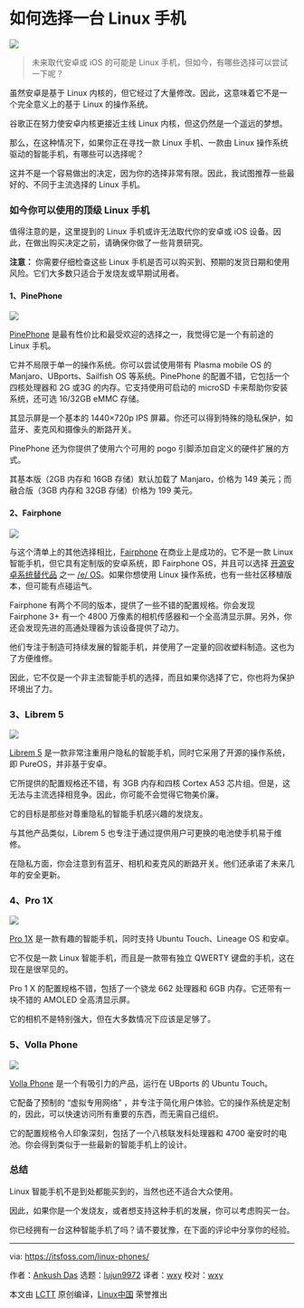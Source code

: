 [#]: subject: "Linux Phones: Here are Your Options"
[#]: via: "https://itsfoss.com/linux-phones/"
[#]: author: "Ankush Das https://itsfoss.com/author/ankush/"
[#]: collector: "lujun9972"
[#]: translator: "wxy"
[#]: reviewer: "wxy"
[#]: publisher: " "
[#]: url: " "

如何选择一台 Linux 手机
======

![](https://img.linux.net.cn/data/attachment/album/202108/23/155159e5s33xo63tz5jddz.jpg)

>  未来取代安卓或 iOS 的可能是 Linux 手机，但如今，有哪些选择可以尝试一下呢？

虽然安卓是基于 Linux 内核的，但它经过了大量修改。因此，这意味着它不是一个完全意义上的基于 Linux 的操作系统。

谷歌正在努力使安卓内核更接近主线 Linux 内核，但这仍然是一个遥远的梦想。

那么，在这种情况下，如果你正在寻找一款 Linux 手机、一款由 Linux 操作系统驱动的智能手机，有哪些可以选择呢？

这并不是一个容易做出的决定，因为你的选择非常有限。因此，我试图推荐一些最好的、不同于主流选择的 Linux 手机。

### 如今你可以使用的顶级 Linux 手机

值得注意的是，这里提到的 Linux 手机或许无法取代你的安卓或 iOS 设备。因此，在做出购买决定之前，请确保你做了一些背景研究。

**注意：** 你需要仔细检查这些 Linux 手机是否可以购买到、预期的发货日期和使用风险。它们大多数只适合于发烧友或早期试用者。

#### 1、PinePhone

![][1]

[PinePhone][2] 是最有性价比和最受欢迎的选择之一，我觉得它是一个有前途的 Linux 手机。

它并不局限于单一的操作系统。你可以尝试使用带有 Plasma mobile OS 的 Manjaro、UBports、Sailfish OS 等系统。PinePhone 的配置不错，它包括一个四核处理器和 2G 或3G 的内存。它支持使用可启动的 microSD 卡来帮助你安装系统，还可选 16/32GB eMMC 存储。

其显示屏是一个基本的 1440×720p IPS 屏幕。你还可以得到特殊的隐私保护，如蓝牙、麦克风和摄像头的断路开关。

PinePhone 还为你提供了使用六个可用的 pogo 引脚添加自定义的硬件扩展的方式。

其基本版（2GB 内存和 16GB 存储）默认加载了 Manjaro，价格为 149 美元；而融合版（3GB 内存和 32GB 存储）价格为 199 美元。

#### 2、Fairphone

![][3]

与这个清单上的其他选择相比，[Fairphone][6] 在商业上是成功的。它不是一款 Linux 智能手机，但它具有定制版的安卓系统，即 Fairphone OS，并且可以选择 [开源安卓系统替代品][5] 之一 [/e/ OS][4]。如果你想使用 Linux 操作系统，也有一些社区移植版本，但可能有点碰运气。

Fairphone 有两个不同的版本，提供了一些不错的配置规格。你会发现 Fairphone 3+ 有一个 4800 万像素的相机传感器和一个全高清显示屏。另外，你还会发现先进的高通处理器为该设备提供了动力。

他们专注于制造可持续发展的智能手机，并使用了一定量的回收塑料制造。这也为了方便维修。

因此，它不仅是一个非主流智能手机的选择，而且如果你选择了它，你也将为保护环境出了力。

### 3、Librem 5

![][7]

[Librem 5][9] 是一款非常注重用户隐私的智能手机，同时它采用了开源的操作系统，即 PureOS，并非基于安卓。

它所提供的配置规格还不错，有 3GB 内存和四核 Cortex A53 芯片组。但是，这无法与主流选择相竞争。因此，你可能不会觉得它物美价廉。

它的目标是那些对尊重隐私的智能手机感兴趣的发烧友。

与其他产品类似，Librem 5 也专注于通过提供用户可更换的电池使手机易于维修。

在隐私方面，你会注意到有蓝牙、相机和麦克风的断路开关。他们还承诺了未来几年的安全更新。

### 4、Pro 1X

![][10]

[Pro 1X][11] 是一款有趣的智能手机，同时支持 Ubuntu Touch、Lineage OS 和安卓。

它不仅是一款 Linux 智能手机，而且是一款带有独立 QWERTY 键盘的手机，这在现在是很罕见的。

Pro 1 X 的配置规格不错，包括了一个骁龙 662 处理器和 6GB 内存。它还带有一块不错的 AMOLED 全高清显示屏。

它的相机不是特别强大，但在大多数情况下应该是足够了。

### 5、Volla Phone

![][12]

[Volla Phone][13] 是一个有吸引力的产品，运行在 UBports 的 Ubuntu Touch。

它配备了预制的 “虚拟专用网络” ，并专注于简化用户体验。它的操作系统是定制的，因此，可以快速访问所有重要的东西，而无需自己组织。

它的配置规格令人印象深刻，包括了一个八核联发科处理器和 4700 毫安时的电池。你会得到类似于一些最新的智能手机上的设计。

### 总结

Linux 智能手机不是到处都能买到的，当然也还不适合大众使用。

因此，如果你是一个发烧友，或者想支持这种手机的发展，你可以考虑购买一台。

你已经拥有一台这种智能手机了吗？请不要犹豫，在下面的评论中分享你的经验。

--------------------------------------------------------------------------------

via: https://itsfoss.com/linux-phones/

作者：[Ankush Das][a]
选题：[lujun9972][b]
译者：[wxy](https://github.com/wxy)
校对：[wxy](https://github.com/wxy)

本文由 [LCTT](https://github.com/LCTT/TranslateProject) 原创编译，[Linux中国](https://linux.cn/) 荣誉推出

[a]: https://itsfoss.com/author/ankush/
[b]: https://github.com/lujun9972
[1]: https://i1.wp.com/itsfoss.com/wp-content/uploads/2021/08/PinePhone-3.jpg?resize=800%2C800&ssl=1
[2]: https://www.pine64.org/pinephone/
[3]: https://i2.wp.com/itsfoss.com/wp-content/uploads/2021/08/fairphone.png?resize=360%2C600&ssl=1
[4]: https://itsfoss.com/e-os-review/
[5]: https://itsfoss.com/open-source-alternatives-android/
[6]: https://shop.fairphone.com/en/
[7]: https://i0.wp.com/itsfoss.com/wp-content/uploads/2021/08/librem-5.png?resize=800%2C450&ssl=1
[8]: https://itsfoss.com/librem-linux-phone/
[9]: https://puri.sm/products/librem-5/
[10]: https://i0.wp.com/itsfoss.com/wp-content/uploads/2021/08/pro1x.jpg?resize=800%2C542&ssl=1
[11]: https://www.fxtec.com/pro1x
[12]: https://i2.wp.com/itsfoss.com/wp-content/uploads/2021/08/volla-smartphone.jpg?resize=695%2C391&ssl=1
[13]: https://www.indiegogo.com/projects/volla-phone-free-your-mind-protect-your-privacy#/
